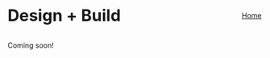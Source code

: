 <div style="display: flex; justify-content: space-between; align-items: center; margin-bottom: 2rem; flex-wrap: wrap;">
  <h1 style="margin: 0; font-size: 2rem;">Design + Build</h1>
  <a href="/" class="home-button">Home</a>
</div>
Coming soon!